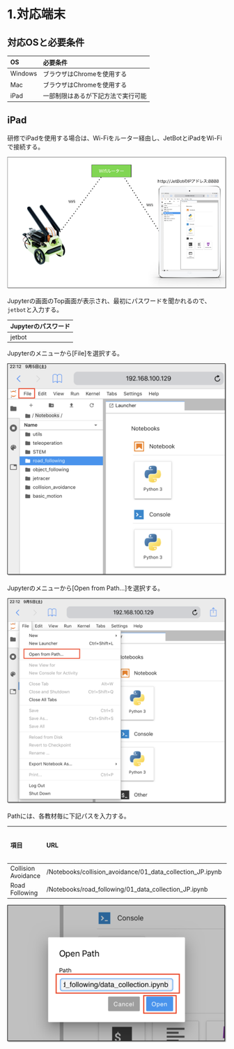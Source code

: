 # 1.対応端末

## 対応OSと必要条件

|OS|必要条件|
|:--|:--|
|Windows|ブラウザはChromeを使用する|
|Mac|ブラウザはChromeを使用する|
|iPad|一部制限はあるが下記方法で実行可能|

## iPad

研修でiPadを使用する場合は、Wi-Fiをルーター経由し、JetBotとiPadをWi-Fiで接続する。

![](./img/ipad001.png)

Jupyterの画面のTop画面が表示され、最初にパスワードを聞かれるので、``jetbot``と入力する。

|Jupyterのパスワード|
|:--|
|jetbot|

Jupyterのメニューから\[File\]を選択する。

![](./img/ipad002.png)

Jupyterのメニューから\[Open from Path...\]を選択する。

![](./img/ipad003.png)

Pathには、各教材毎に下記パスを入力する。

|項目|URL|iPadからの動作|
|:--|:--|:--|
|Collision Avoidance|/Notebooks/collision_avoidance/01_data_collection_JP.ipynb|○|
|Road Following|/Notebooks/road_following/01_data_collection_JP.ipynb|○|

![](./img/ipad004.png)
